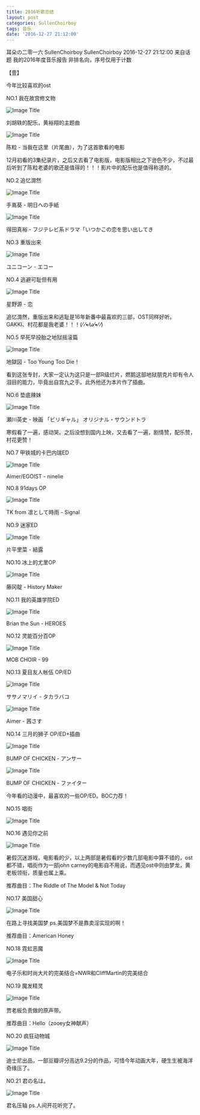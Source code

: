 ```yaml
---
title: 2016听歌总结
layout: post
categories: SullenChoirboy
tags: 音乐
date: '2016-12-27 21:12:00'
---
```

耳朵の二零一六
SullenChoirboy SullenChoirboy 2016-12-27 21:12:00
来自话题  我的2016年度音乐报告
非排名向，序号仅用于计数

【壹】

今年比较喜欢的ost

NO.1 我在故宫修文物  

![Image Title](https://www.tuchuang001.com/images/2017/02/03/20161.jpg)

刘胡轶的配乐，黄裕翔的主题曲  

![Image Title](https://www.tuchuang001.com/images/2017/02/03/20162.jpg)

陈粒 - 当我在这里（片尾曲），为了这首歌看的电影   

12月初看的3集纪录片，之后又去看了电影版，电影版相比之下逊色不少，不过最后听到了陈粒老婆的歌还是值得的！！！影片中的配乐也是值得称道的。

NO.2 追忆潸然  

![Image Title](https://www.tuchuang001.com/images/2017/02/03/20163.jpg)

手嶌葵 - 明日への手紙  

![Image Title](https://www.tuchuang001.com/images/2017/02/03/20164.jpg)

得田真裕 - フジテレビ系ドラマ「いつかこの恋を思い出してき  

NO.3 重版出来

![Image Title](https://www.tuchuang001.com/images/2017/02/03/20165.jpg)

ユニコーン - エコー  

NO.4 逃避可耻但有用

![Image Title](https://www.tuchuang001.com/images/2017/02/03/20166.jpg)

星野源 - 恋  

追忆潸然，重版出来和逃耻是16年新番中最喜欢的三部，OST同样好听。GAKKI、村花都是我老婆！！！(⁄ ⁄•⁄ω⁄•⁄ ⁄)   

NO.5 早死早投胎之地狱摇滚篇

![Image Title](https://www.tuchuang001.com/images/2017/02/03/20167.jpg)

地獄図 - Too Young Too Die！  

看到这张专封，大家一定认为这只是一部R级烂片，燃鹅这部地狱朋克片却有令人泪目的能力，毕竟出自宫九之手。此外他还为本片作了插曲。  

NO.6 垫底辣妹

![Image Title](https://www.tuchuang001.com/images/2017/02/03/20168.jpg)

瀬川英史 - 映画 「ビリギャル」 オリジナル・サウンドトラ  

寒假看了一遍，感动哭。之后没想到国内上映，又去看了一遍，剧情赞，配乐赞，村花更赞！

NO.7 甲铁城的卡巴内瑞ED

![Image Title](https://www.tuchuang001.com/images/2017/02/03/20169.jpg)

Aimer/EGOIST - ninelie  

NO.8  91days  OP

![Image Title](https://www.tuchuang001.com/images/2017/02/03/201610.jpg)

TK from 凛として時雨 - Signal  

NO.9 迷家ED

![Image Title](https://www.tuchuang001.com/images/2017/02/03/201611.jpg)

片平里菜 - 結露  

NO.10 冰上的尤里OP

![Image Title](https://www.tuchuang001.com/images/2017/02/03/201612.jpg)

藤冈靛 - History Maker  

NO.11 我的英雄学院ED

![Image Title](https://www.tuchuang001.com/images/2017/02/03/201613.jpg)

Brian the Sun - HEROES  

NO.12 灵能百分百OP

![Image Title](https://www.tuchuang001.com/images/2017/02/03/201614.jpg)

MOB CHOIR - 99  

NO.13 夏目友人帐伍 OP/ED

![Image Title](https://www.tuchuang001.com/images/2017/02/03/201615.jpg)

ササノマリイ - タカラバコ  

![Image Title](https://www.tuchuang001.com/images/2017/02/03/201616.jpg)

Aimer - 茜さす  

NO.14 三月的狮子 OP/ED+插曲

![Image Title](https://www.tuchuang001.com/images/2017/02/03/201617.jpg)

BUMP OF CHICKEN - アンサー  

![Image Title](https://www.tuchuang001.com/images/2017/02/03/201618.jpg)

BUMP OF CHICKEN - ファイター  

今年看的动漫中，最喜欢的一些OP/ED。BOC力荐！

NO.15 唱街

![Image Title](https://www.tuchuang001.com/images/2017/02/03/201619.jpg)

NO.16 遇见你之前

![Image Title](https://www.tuchuang001.com/images/2017/02/03/201620.jpg)

暑假沉迷游戏，电影看的少，以上两部是暑假看的少数几部电影中算不错的，ost都不错，唱街作为一部john carney的电影自不用说，而遇见ost中则由梦龙，黄老板领衔，质量也属上乘。

推荐曲目：The Riddle of The Model & Not Today

NO.17 美国甜心

![Image Title](https://www.tuchuang001.com/images/2017/02/03/201621.jpg)

在路上寻找美国梦 ps.美国梦不是靠卖淫实现的啊！

推荐曲目：American Honey

NO.18 霓虹恶魔

![Image Title](https://www.tuchuang001.com/images/2017/02/03/201622.jpg)

电子乐和时尚大片的完美结合=NWR和CliffMartin的完美结合

NO.19 魔发精灵

![Image Title](https://www.tuchuang001.com/images/2017/02/03/201623.jpg)

贾老板负责做的原声带。

推荐曲目：Hello（zooey女神献声）

NO.20 疯狂动物城

![Image Title](https://www.tuchuang001.com/images/2017/02/03/201624.jpg)

迪士尼出品，一部豆瓣评分高达9.2分的作品，可惜今年动画大年，硬生生被海洋奇缘压了。

NO.21 君の名は。

![Image Title](https://www.tuchuang001.com/images/2017/02/03/201625.jpg)

君名压轴 ps.人间开花听完了。